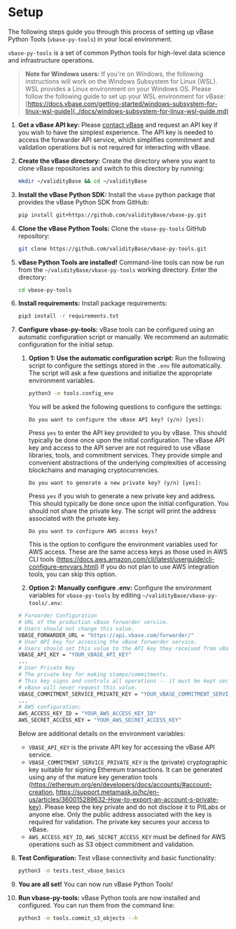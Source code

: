 # Setup

The following steps guide you through this process of setting up vBase Python Tools (`vbase-py-tools`) in your local environment.

`vbase-py-tools` is a set of common Python tools for high-level data science and infrastructure operations. 

> **Note for Windows users:**
    If you're on Windows, the following instructions will work on the Windows Subsystem for Linux (WSL). WSL provides a Linux environment on your Windows OS. Please follow the following guide to set up your WSL environment for vBase: [https://docs.vbase.com/getting-started/windows-subsystem-for-linux-wsl-guide](../docs/windows-subsystem-for-linux-wsl-guide.md)

1. **Get a vBase API key:**
    Please [contact vBase](https://www.vbase.com/contact/) and request an API key if you wish to have the simplest experience. The API key is needed to access the forwarder API service, which simplifies commitment and validation operations but is not required for interacting with vBase.

2. **Create the vBase directory:**
    Create the directory where you want to clone vBase repositories and switch to this directory by running:
    ```bash
    mkdir ~/validityBase && cd ~/validityBase
    ```

3. **Install the vBase Python SDK:**
    Install the `vbase` python package that provides the vBase Python SDK from GitHub:
    ```bash
    pip install git+https://github.com/validityBase/vbase-py.git
    ```

4. **Clone the vBase Python Tools:**
    Clone the `vbase-py-tools` GitHub repository:
    ```bash
    git clone https://github.com/validityBase/vbase-py-tools.git
    ```

5. **vBase Python Tools are installed!**
    Command-line tools can now be run from the `~/validityBase/vbase-py-tools` working directory.
    Enter the directory:
    ```bash
    cd vbase-py-tools
    ```

6. **Install requirements:**
    Install package requirements:
    ```bash
    pip3 install -r requirements.txt
    ```

7. **Configure vbase-py-tools:**
    vBase tools can be configured using an automatic configuration script or manually. We recommend an automatic configuration for the initial setup.

   1. **Option 1: Use the automatic configuration script:**
        Run the following script to configure the settings stored in the `.env` file automatically.
        The script will ask a few questions and initialize the appropriate environment variables.
        ```bash
        python3 -m tools.config_env
        ```
        
        You will be asked the following questions to configure the settings:

        ```text
        Do you want to configure the vBase API key? (y/n) [yes]:
        ```
        Press `yes` to enter the API key provided to you by vBase. 
        This should typically be done once upon the initial configuration. 
        The vBase API key and access to the API server are not required
        to use vBase libraries, tools, and commitment services. They provide
        simple and convenient abstractions of the underlying complexities of accessing
        blockchains and managing cryptocurrencies.

        ```text
        Do you want to generate a new private key? (y/n) [yes]:
        ```
        Press `yes` if you wish to generate a new private key and address. 
        This should typically be done once upon the initial configuration. 
        You should not share the private key.
        The script will print the address associated with the private key.

        ```text
        Do you want to configure AWS access keys?
        ```
        This is the option to configure the environment variables used for AWS access.
        These are the same access keys as those used in AWS CLI tools 
        (https://docs.aws.amazon.com/cli/latest/userguide/cli-configure-envvars.html)
        If you do not plan to use AWS integration tools, you can skip this option.

   2. **Option 2: Manually configure .env:**
    Configure the environment variables for `vbase-py-tools` by editing `~/validityBase/vbase-py-tools/.env`:
    ```bash
    # Forwarder Configuration
    # URL of the production vBase forwarder service.
    # Users should not change this value.
    VBASE_FORWARDER_URL = "https://api.vbase.com/forwarder/"
    # User API key for accessing the vBase forwarder service.
    # Users should set this value to the API key they received from vBase.
    VBASE_API_KEY = "YOUR_VBASE_API_KEY"
    ...
    # User Private Key
    # The private key for making stamps/commitments.
    # This key signs and controls all operations -- it must be kept secret.
    # vBase will never request this value.
    VBASE_COMMITMENT_SERVICE_PRIVATE_KEY = "YOUR_VBASE_COMMITMENT_SERVICE_PRIVATE_KEY"
    ...
    # AWS configuration:
    AWS_ACCESS_KEY_ID = "YOUR_AWS_ACCESS_KEY_ID"
    AWS_SECRET_ACCESS_KEY = "YOUR_AWS_SECRET_ACCESS_KEY"
    ```
    Below are additional details on the environment variables:
    - `VBASE_API_KEY` is the private API key for accessing the vBase API service.
    - `VBASE_COMMITMENT_SERVICE_PRIVATE_KEY` is the (private) cryptographic key suitable for signing Ethereum transactions.
    It can be generated using any of the mature key generation tools (https://ethereum.org/en/developers/docs/accounts/#account-creation, https://support.metamask.io/hc/en-us/articles/360015289632-How-to-export-an-account-s-private-key). 
    Please keep the key private and do not disclose it to PitLabs or anyone else.
    Only the public address associated with the key is required for validation.
    The private key secures your access to vBase.
    - `AWS_ACCESS_KEY_ID`, `AWS_SECRET_ACCESS_KEY` must be defined for AWS operations
    such as S3 object commitment and validation.

8. **Test Configuration:**
    Test vBase connectivity and basic functionality:
    ```bash
    python3 -m tests.test_vbase_basics
    ```

9. **You are all set!**
    You can now run vBase Python Tools!

10. **Run vbase-py-tools:**
    vBase Python tools are now installed and configured. You can run them from the command line:
    ```bash
    python3 -m tools.commit_s3_objects --h
    ```
